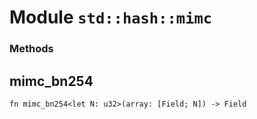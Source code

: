 # Module `std::hash::mimc`

### Methods

## mimc_bn254

```noir
fn mimc_bn254<let N: u32>(array: [Field; N]) -> Field
```

